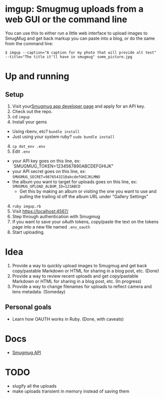 # imgup: Smugmug uploads from a web GUI or the command line

You can use this to either run a little web interface to upload images to SmugMug and get back markup you can paste into a blog, or do the same from the command line:

`$ imgup --caption="A caption for my photo that will provide alt text" --title="The title it'll have in smugmug" some_picture.jpg`




# Up and running

## Setup

1. Visit your[Smugmug app developer page][sm_app_dev] and apply for an API key.
1. Check out the repo. 
2. cd `imgup`
3. Install your gems
  - Using rbenv, etc? `bundle install`
  - Just using your system ruby? `sudo bundle install`
4. `cp dot_env .env`
5. Edit `.env`
  - your API key goes on this line, ex: `SMUGMUG_TOKEN=1234567890ABCDEFGHIJK"
  - your API secret goes on this line, ex: `SMUGMUG_SECRET=9876543210abcdefGHIJKLMNO`
  - the album you want to target for uploads goes on this line, ex: `SMUGMUG_UPLOAD_ALBUM_ID=123ABCD`
    - Get this by making an album or visiting the one you want to use and pulling the trailing id off the album URL under "Gallery Settings"
4. `ruby imgup.rb`
5. Visit <https://localhost:4567/>
6. Step through authentication with Smugmug
7. If you want to save your oAuth tokens, copy/paste the text on the tokens page into a new file named `.env_oauth`
7. Start uploading. 

# Idea

1. Provide a way to quickly upload images to Smugmug and get back copy/pastable Markdown or HTML for sharing in a blog post, etc. (Done)
2. Provide a way to review recent uploads and get copy/pastable Markdown or HTML for sharing in a blog post, etc. (In progress)
3. Provide a way to change filenames for uploads to reflect camera and lens metadata. (Someday)

## Personal goals

- Learn how OAUTH works in Ruby. (Done, with caveats)

# Docs

- [Smugmug API](https://www.smugmughelp.com/en/articles/472-smugmug-api)

# TODO

- slugify all the uploads
- make uploads transient in memory instead of saving them


[sm_app_dev]: https://api.smugmug.com/api/developer
